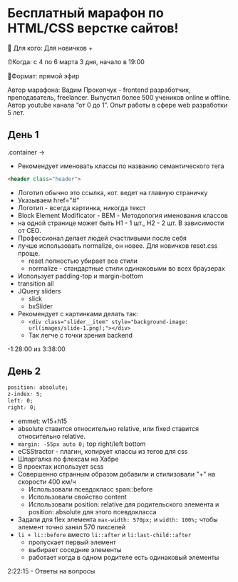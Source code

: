 # Бесплатный марафон по HTML/CSS верстке сайтов!
 
👥 Для кого: Для новичков +
 
⏰Когда:  с 4 по 6 марта 3 дня, начало в 19:00
 
🎥Формат: прямой эфир 

Автор марафона: Вадим Прокопчук - frontend разработчик, преподаватель, freelancer. Выпустил более 500 учеников  online и offline. Автор youtube канала “от 0 до 1”.
Опыт работы в сфере web разработки 5 лет.

## День 1

.container -> <div class="container"></div>

- Рекомендует именовать классы по названию семантического тега

```HTML
<header class="header">
```

- Логотип обычно это ссылка, кот. ведет на главную страничку
- Указываем href="#"
- Логотип - всегда картинка, никогда текст
- Block Element Modificator - BEM - Методология именования классов
- на одной странице может быть H1 - 1 шт., H2 - 2 шт. В зависимости от СЕО.
- Профессионал делает людей счастливыми после себя
- лучше использовать normalize, он новее. Для новичков reset.css проще.
  - reset полностью убирает все стили
  - normalize - стандартные стили одинаковыми во всех браузерах
- Использует padding-top и margin-bottom
- transition all
- JQuery sliders
  - slick
  - bxSlider
- Рекомендует с картинками делать так:
  - `<div class="slider__item" style="background-image: url(images/slide-1.png);"></div>`
  - Так легче с точки зрения backend

-1:28:00 из 3:38:00

## День 2
```CSS
position: absolute;
z-index: 5;
left: 0;
right: 0;
```

- emmet: w15+h15
- absolute ставится относительно relative, или fixed ставится относительно relative.
- `margin: -55px auto 0;` top right/left bottom
- eCSStractor - плагин, копирует классы из тегов для css
- Шпаргалка по флексам на Хабре
- В проектах использует scss
- Совершенно странным образом добавили и стилизовали "+" на скорости 400 км/ч
  - Использовали псевдокласс span::before
  - Использовали свойство content
  - Использовали position: relative для родительского элемента и position: absolute для этого псевдокласса
- Задали для flex элемента `max-width: 570px;` и `width: 100%;` чтобы элемент точно занял 570 пикселей
- `li + li::before` вместо `li::after` и `li:last-child::after`
  - пропускает первый элемент
  - выбирает соседние элементы
  - работает когда в одном родителе есть одинаковый элементы

2:22:15 - Ответы на вопросы